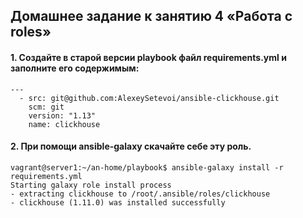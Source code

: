## Домашнее задание к занятию 4 «Работа с roles»
#### 1. Создайте в старой версии playbook файл requirements.yml и заполните его содержимым:
```
---
  - src: git@github.com:AlexeySetevoi/ansible-clickhouse.git
    scm: git
    version: "1.13"
    name: clickhouse
```
#### 2. При помощи ansible-galaxy скачайте себе эту роль.
```
vagrant@server1:~/an-home/playbook$ ansible-galaxy install -r requirements.yml
Starting galaxy role install process
- extracting clickhouse to /root/.ansible/roles/clickhouse
- clickhouse (1.11.0) was installed successfully
```
